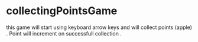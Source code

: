 # collectingPointsGame
this game will start using keyboard arrow keys and will collect points (apple) . Point will increment on successfull collection . 
